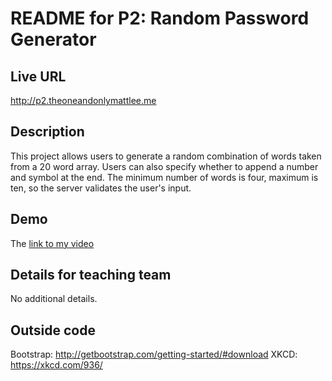 # README for P2: Random Password Generator

## Live URL
<http://p2.theoneandonlymattlee.me>

## Description
This project allows users to generate a random combination of words taken from a 20 word array. Users can also specify whether to append a number and symbol at the end. The minimum number of words is four, maximum is ten, so the server validates the user's input.

## Demo
The [link to my video]()

## Details for teaching team
No additional details.

## Outside code

Bootstrap: <http://getbootstrap.com/getting-started/#download>
XKCD: <https://xkcd.com/936/>
